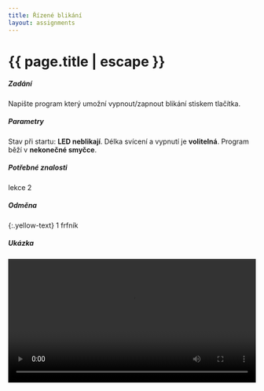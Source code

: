 ```yaml
---
title: Řízené blikání
layout: assignments
---
```


# {{ page.title | escape }}

##### Zadání

Napište program který umožní vypnout/zapnout blikání stiskem tlačítka.

##### Parametry

Stav při startu: **LED neblikají**.
Délka svícení a vypnutí je **volitelná**.
Program běží v **nekonečné smyčce**.

##### Potřebné znalosti

lekce 2

##### Odměna
{:.yellow-text}
1 frfník

##### Ukázka

<video width="100%" controls>
  <source src="/video/guides/assignments_1_on_off_blink.mp4" type="video/mp4">
</video>